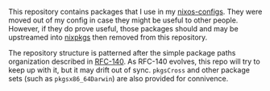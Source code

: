 This repository contains packages that I use in my [nixos-configs][1].  They were moved out of my
config in case they might be useful to other people.  However, if they do prove useful, those
packages should and may be upstreamed into [nixpkgs][2] then removed from this repository.

The repository structure is patterned after the simple package paths organization described in
[RFC-140][3].  As RFC-140 evolves, this repo will try to keep up with it, but it may drift out of
sync. `pkgsCross` and other package sets (such as `pkgsx86_64Darwin`) are also provided for
connivence.

[1]: https://github.com/reckenrode/nixos-configs/
[2]: https://github.com/NixOS/nixpkgs/
[3]: https://github.com/nixpkgs-architecture/rfcs/blob/master/rfcs/0140-simple-package-paths.md
